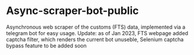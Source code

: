 # Async-scraper-bot-public
Asynchronous web scraper of the customs (FTS) data, implemented via a telegram bot for easy usage.
Update: as of Jan 2023, FTS webpage added captcha filter, which renders the current bot unuseble, Selenium captcha bypass feature to be added soon
